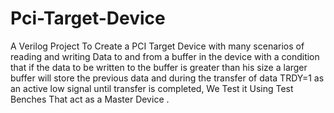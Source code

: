 # Pci-Target-Device
A Verilog Project To Create a  PCI Target Device with many scenarios of reading and writing Data to and from a buffer in the device with a condition that if the data to be written to the buffer is greater than his size a larger buffer will store the previous data and during the transfer of data TRDY=1 as an active low signal until transfer is completed, We Test it Using Test Benches That act as a Master Device .
